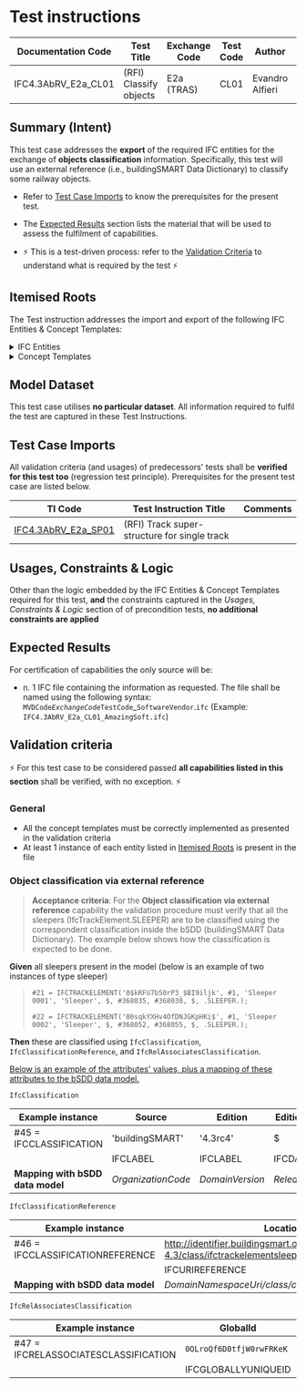 # Test instructions

| Documentation Code   | Test Title                    | Exchange Code | Test Code | Author          | Data Owner | Version | Date       |
|----------------------|-------------------------------|---------------|-----------| ----------------|------------|---------|------------|
| IFC4.3AbRV_E2a_CL01  | (RFI) Classify objects        | E2a (TRAS)    | CL01      | Evandro Alfieri | RFI        | 1.0     | DD.MM.YYYY |




## Summary (Intent)

This test case addresses the **export** of the required IFC entities for the exchange of **objects classification** information. Specifically, this test will use an external reference (i.e., buildingSMART Data Dictionary) to classify some railway objects.

- Refer to [Test Case Imports](#Test-Case-Imports) to know the prerequisites for the present test.

- The [Expected Results](#Expected-Results) section lists the material that will be used to assess the fulfilment of capabilities.

- :zap: This is a test-driven process: refer to the [Validation Criteria](#Validation-Criteria) to understand what is required by the test :zap:




## Itemised Roots

The Test instruction addresses the import and export of the following IFC Entities & Concept Templates:

<details><summary>IFC Entities</summary>

These entities represent a test-specific subset of the wider AbRV_E2a exchange and the overall AbRV MVD. **The scope of the test shall not be used as a definitive scope of the exchange, or of the MVD**

- Track domain physical products:
   1. IfcTrackElement
- Other test-specific entities:
   1. IfcClassification
   1. IfcClassificationReference
</details>

<details><summary>Concept Templates</summary> 

These concept templates represent a test-specific subset of the wider AbRV_Ex exchange and the overall AbRV MVD, that must be correctly exported to meet the validation criteria. **The scope of the test shall not be used as a definitive scope of the exchange, or of the MVD**

- Object Association
   - Classification Association
</details>




## Model Dataset

This test case utilises **no particular dataset**. All information required to fulfil the test are captured in these Test Instructions.




## Test Case Imports

All validation criteria (and usages) of predecessors' tests shall be **verified for this test too** (regression test principle). Prerequisites for the present test case are listed below.

| TI Code                       | Test Instruction Title                 | Comments |
|-------------------------------|----------------------------------------|----------|
| [IFC4.3AbRV_E2a_SP01](./SP01) | (RFI) Track super-structure for single track |          |




## Usages, Constraints & Logic 

Other than the logic embedded by the IFC Entities & Concept Templates required for this test, **and** the constraints captured in the *Usages, Constraints & Logic* section of of precondition tests, **no additional constraints are applied**




## Expected Results

For certification of capabilities the only source will be:

- n. 1 IFC file containing the information as requested. The file shall be named using the following syntax: `MVDCode`_`ExchangeCode`_`TestCode`_`SoftwareVendor`.`ifc` (Example: `IFC4.3AbRV_E2a_CL01_AmazingSoft.ifc`)




## Validation criteria
:zap: For this test case to be considered passed **all capabilities listed in this section** shall be verified, with no exception. :zap:

### General

- All the concept templates must be correctly implemented as presented in the validation criteria
- At least 1 instance of each entity listed in [Itemised Roots](#Itemised-Roots) is present in the file


### Object classification via external reference

> **Acceptance criteria**: For the **Object classification via external reference** capability the validation procedure must verify that all the sleepers (IfcTrackElement.SLEEPER) are to be classified using the correspondent classification inside the bSDD (buildingSMART Data Dictionary). The example below shows how the classification is expected to be done.

**Given** all sleepers present in the model (below is an example of two instances of type sleeper)

> `#21 = IFCTRACKELEMENT('0$kRFU7b50rP3_$BI9iljk', #1, 'Sleeper 0001', 'Sleeper', $, #368035, #368038, $, .SLEEPER.);`
>
> `#22 = IFCTRACKELEMENT('00sqkYXHv4OfDNJGKpHKi$', #1, 'Sleeper 0002', 'Sleeper', $, #368052, #368055, $, .SLEEPER.);`

**Then** these are classified using `IfcClassification`, `IfcClassificationReference`, and `IfcRelAssociatesClassification`.

<ins>Below is an example of the attributes' values, plus a mapping of these attributes to the bSDD data model.</ins>

`IfcClassification`

| Example instance             | Source           | Edition       | EditionDate | Name       | Description | Location                                                      | ReferenceTokens |
|------------------------------|------------------|---------------|-------------|------------|-------------|---------------------------------------------------------------|-----------------|
| #45 = IFCCLASSIFICATION      | 'buildingSMART'    | '4.3rc4'        | $           | 'IFC'        | $           | http://identifier.buildingsmart.org/uri/buildingsmart/ifc-4.3 | $               |
|                              | IFCLABEL         | IFCLABEL      | IFCDATE     | IFCLABEL   | IFCTEXT     | IFCURIREFERENCE                                               | IFCIDENTIFIER   |
| **Mapping with bSDD data model** | *OrganizationCode* | *DomainVersion* | *ReleaseDate* | *DomainName* | NA          | *DomainNamespaceUri*                                            | NA              |

`IfcClassificationReference`

| Example instance                 | Location                                                                                   | Identification         | Name                    | ReferencedSource                 | Description                                                                                                        | Sort          |
|----------------------------------|--------------------------------------------------------------------------------------------|------------------------|-------------------------|----------------------------------|--------------------------------------------------------------------------------------------------------------------|---------------|
| #46 = IFCCLASSIFICATIONREFERENCE | http://identifier.buildingsmart.org/uri/buildingsmart/ifc-4.3/class/ifctrackelementsleeper | 'ifctrackelementsleeper' | 'IfcTrackElement.SLEEPER' | #45                              | $ | $             |
|                                  | IFCURIREFERENCE                                                                            | IFCIDENTIFIER          | IFCLABEL                | IFCCLASSIFICATIONREFERENCESELECT | IFCTEXT                                                                                                            | IFCIDENTIFIER |
| **Mapping with bSDD data model**     | *DomainNamespaceUri/class/code*                                                              | *Code*                   | *Name*                    | NA                               | *Definition*                                                                                                         | NA            |

`IfcRelAssociatesClassification`

| Example instance                     | GlobalId               | OwnerHistory    | Name                        | Description | RelatedObjects      | RelatingClassification  |
|--------------------------------------|------------------------|-----------------|-----------------------------|-------------|---------------------|-------------------------|
| #47 = IFCRELASSOCIATESCLASSIFICATION | `0OLroQf6D0tfjW0rwFRKeK` | #10             | 'Classification Relationship' | $           | (#21,#22)           | #46                     |
|                                      | IFCGLOBALLYUNIQUEID    | IFCOWNERHISTORY | IFCLABEL                    | IFCTEXT     | IFCDEFINITIONSELECT | IFCCLASSIFICATIONSELECT |


</details>